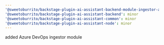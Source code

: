 ```yaml
---
'@sweetoburrito/backstage-plugin-ai-assistant-backend-module-ingestor-azure-devops': minor
'@sweetoburrito/backstage-plugin-ai-assistant-backend': minor
'@sweetoburrito/backstage-plugin-ai-assistant-common': minor
'@sweetoburrito/backstage-plugin-ai-assistant-node': minor
---
```


added Azure DevOps ingestor module
